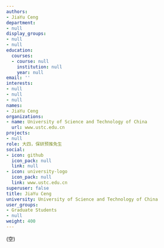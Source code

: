 ```yaml
---
authors:
- JiaYu Ceng
department:
- null
display_groups:
- null
- null
education:
  courses:
  - course: null
    institution: null
    year: null
email: ''
interests:
- null
- null
- null
names:
- JiaYu Ceng
organizations:
- name: University of Science and Technology of China
  url: www.ustc.edu.cn
projects:
- null
role: 大四，保研预推免生
social:
- icon: github
  icon_pack: null
  link: null
- icon: university-logo
  icon_pack: null
  link: www.ustc.edu.cn
superuser: false
title: JiaYu Ceng
university: University of Science and Technology of China
user_groups:
- Graduate Students
- null
weight: 400
---
```


(空)
